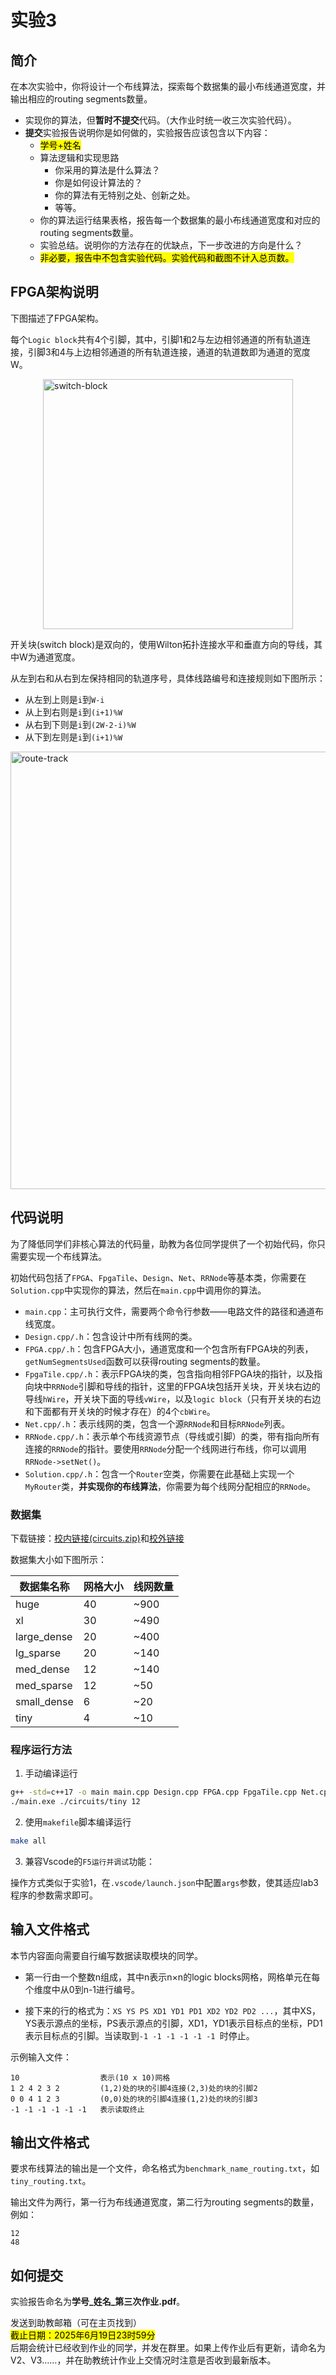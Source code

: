 # 实验3

## 简介

在本次实验中，你将设计一个布线算法，探索每个数据集的最小布线通道宽度，并输出相应的routing segments数量。

* 实现你的算法，但**暂时不提交**代码。（大作业时统一收三次实验代码）。
* **提交**实验报告说明你是如何做的，实验报告应该包含以下内容：
  * <mark>学号+姓名</mark>
  * 算法逻辑和实现思路
    * 你采用的算法是什么算法？
    * 你是如何设计算法的？
    * 你的算法有无特别之处、创新之处。
    * 等等。
  * 你的算法运行结果表格，报告每一个数据集的最小布线通道宽度和对应的routing segments数量。
  * 实验总结。说明你的方法存在的优缺点，下一步改进的方向是什么？
  * <mark>非必要，报告中不包含实验代码。实验代码和截图不计入总页数。</mark>

## FPGA架构说明

下图描述了FPGA架构。

每个`Logic block`共有4个引脚，其中，引脚1和2与左边相邻通道的所有轨道连接，引脚3和4与上边相邻通道的所有轨道连接，通道的轨道数即为通道的宽度W。

<img width=400 alt="switch-block" src="/VLSI-FPGA/lab3/img/arch.png" style="margin:auto; display:flex;">

开关块(switch block)是双向的，使用Wilton拓扑连接水平和垂直方向的导线，其中W为通道宽度。

从左到右和从右到左保持相同的轨道序号，具体线路编号和连接规则如下图所示：
* 从左到上则是`i`到`W-i`
* 从上到右则是`i`到`(i+1)%W`
* 从右到下则是`i`到`(2W-2-i)%W`
* 从下到左则是`i`到`(i+1)%W`

<img width=700 alt="route-track" src="/VLSI-FPGA/lab3/img/routing_tracks.png" style="margin:auto; display:flex;" />

## 代码说明

为了降低同学们非核心算法的代码量，助教为各位同学提供了一个初始代码，你只需要实现一个布线算法。

初始代码包括了`FPGA`、`FpgaTile`、`Design`、`Net`、`RRNode`等基本类，你需要在`Solution.cpp`中实现你的算法，然后在`main.cpp`中调用你的算法。

* `main.cpp`：主可执行文件，需要两个命令行参数——电路文件的路径和通道布线宽度。
* `Design.cpp/.h`：包含设计中所有线网的类。
* `FPGA.cpp/.h`：包含FPGA大小，通道宽度和一个包含所有FPGA块的列表，`getNumSegmentsUsed`函数可以获得routing segments的数量。
* `FpgaTile.cpp/.h`：表示FPGA块的类，包含指向相邻FPGA块的指针，以及指向块中`RRNode`引脚和导线的指针，这里的FPGA块包括开关块，开关块右边的导线`hWire`，开关块下面的导线`vWire`，以及`logic block`（只有开关块的右边和下面都有开关块的时候才存在）的4个`cbWire`。
* `Net.cpp/.h`：表示线网的类，包含一个源`RRNode`和目标`RRNode`列表。
* `RRNode.cpp/.h`：表示单个布线资源节点（导线或引脚）的类，带有指向所有连接的`RRNode`的指针。要使用`RRNode`分配一个线网进行布线，你可以调用`RRNode->setNet()`。
* `Solution.cpp/.h`：包含一个`Router`空类，你需要在此基础上实现一个`MyRouter`类，**并实现你的布线算法**，你需要为每个线网分配相应的`RRNode`。

### 数据集

下载链接：[校内链接(circuits.zip)](http://172.18.233.211:5244/d/VLSI%E8%AF%BE%E4%BB%B6/dataset/routing/circuits.zip?sign=_PReUHaMMGRJNm3A7aqg-KvFcuOpxh4_QY-SNmCw25A=:0)和[校外链接]()

数据集大小如下图所示：

| 数据集名称  | 网格大小 | 线网数量 |
| ----------- | -------- | -------- |
| huge        | 40       | ~900     |
| xl          | 30       | ~490     |
| large_dense | 20       | ~400     |
| lg_sparse   | 20       | ~140     |
| med_dense   | 12       | ~140     |
| med_sparse  | 12       | ~50      |
| small_dense | 6        | ~20      |
| tiny        | 4        | ~10      |

### 程序运行方法

1. 手动编译运行

```bash
g++ -std=c++17 -o main main.cpp Design.cpp FPGA.cpp FpgaTile.cpp Net.cpp RRNode.cpp Solution.cpp
./main.exe ./circuits/tiny 12
```

2. 使用`makefile`脚本编译运行

```bash
make all
```

3. 兼容Vscode的`F5运行并调试`功能：

操作方式类似于实验1，在`.vscode/launch.json`中配置`args`参数，使其适应lab3程序的参数需求即可。

## 输入文件格式

本节内容面向需要自行编写数据读取模块的同学。

* 第一行由一个整数n组成，其中n表示n×n的logic blocks网格，网格单元在每个维度中从0到n-1进行编号。

* 接下来的行的格式为：`XS YS PS XD1 YD1 PD1 XD2 YD2 PD2 ...`，其中XS，YS表示源点的坐标，PS表示源点的引脚，XD1，YD1表示目标点的坐标，PD1表示目标点的引脚。当读取到`-1 -1 -1 -1 -1 -1 `时停止。

示例输入文件：

```text
10                  表示(10 x 10)网格 
1 2 4 2 3 2         (1,2)处的块的引脚4连接(2,3)处的块的引脚2
0 0 4 1 2 3         (0,0)处的块的引脚4连接(1,2)处的块的引脚3
-1 -1 -1 -1 -1 -1   表示读取终止
```

## 输出文件格式

要求布线算法的输出是一个文件，命名格式为`benchmark_name_routing.txt`，如`tiny_routing.txt`。

输出文件为两行，第一行为布线通道宽度，第二行为routing segments的数量，例如：

```text
12
48
```

## 如何提交

实验报告命名为**学号\_姓名\_第三次作业.pdf**。

发送到助教邮箱（可在主页找到）<br>
<mark>截止日期：2025年6月19日23时59分</mark><br>
后期会统计已经收到作业的同学，并发在群里。如果上传作业后有更新，请命名为V2、V3……，并在助教统计作业上交情况时注意是否收到最新版本。

